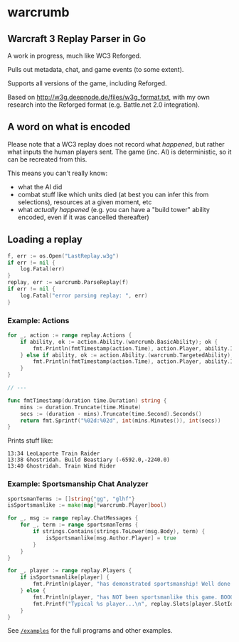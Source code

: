 # warcrumb
## Warcraft 3 Replay Parser in Go

A work in progress, much like WC3 Reforged.

Pulls out metadata, chat, and game events (to some extent).

Supports all versions of the game, including Reforged.

Based on http://w3g.deepnode.de/files/w3g_format.txt, with my own research into the Reforged format (e.g. Battle.net 2.0 integration).

## A word on what is encoded

Please note that a WC3 replay does not record what _happened_, but rather what inputs the human players sent. The game (inc. AI) is deterministic, so it can be recreated from this.

This means you can't really know:

- what the AI did
- combat stuff like which units died (at best you can infer this from selections), resources at a given moment, etc 
- what _actually happened_ (e.g. you can have a "build tower" ability encoded, even if it was cancelled thereafter)


## Loading a replay

```go
f, err := os.Open("LastReplay.w3g")
if err != nil {
    log.Fatal(err)
}
replay, err := warcrumb.ParseReplay(f)
if err != nil {
    log.Fatal("error parsing replay: ", err)
}
```

### Example: Actions

```go
for _, action := range replay.Actions {
    if ability, ok := action.Ability.(warcrumb.BasicAbility); ok {
        fmt.Println(fmtTimestamp(action.Time), action.Player, ability.ItemId.String())
    } else if ability, ok := action.Ability.(warcrumb.TargetedAbility); ok {
        fmt.Println(fmtTimestamp(action.Time), action.Player, ability.ItemId.String(), ability.Target)
    }
}

// ---

func fmtTimestamp(duration time.Duration) string {
	mins := duration.Truncate(time.Minute)
	secs := (duration - mins).Truncate(time.Second).Seconds()
	return fmt.Sprintf("%02d:%02d", int(mins.Minutes()), int(secs))
}

```

Prints stuff like:
```
13:34 LeoLaporte Train Raider
13:38 Ghostridah. Build Beastiary (-6592.0,-2240.0)
13:40 Ghostridah. Train Wind Rider 
```

### Example: Sportsmanship Chat Analyzer

```go
sportsmanTerms := []string{"gg", "glhf"}
isSportsmanlike := make(map[*warcrumb.Player]bool)

for _, msg := range replay.ChatMessages {
    for _, term := range sportsmanTerms {
        if strings.Contains(strings.ToLower(msg.Body), term) {
            isSportsmanlike[msg.Author.Player] = true
        }
    }
}

for _, player := range replay.Players {
    if isSportsmanlike[player] {
        fmt.Println(player, "has demonstrated sportsmanship! Well done!")
    } else {
        fmt.Println(player, "has NOT been sportsmanlike this game. BOOOOO!")
        fmt.Printf("Typical %s player...\n", replay.Slots[player.SlotId].Race)
    }
}
```

See [`/examples`](examples) for the full programs and other examples.